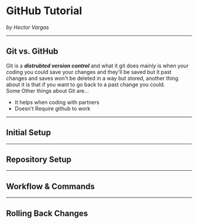 # GitHub Tutorial

_by Hector Vargas_

---
## Git vs. GitHub
Git is a _**distrubted version control**_ and what it git does mainly is when your coding you could save your changes and they'll be saved but it past changes and saves won't be deleted in a way but stored, another thing about it is that if you want to go back to a past change you could.  
Some Other things about Git are...  
- It helps when coding with partners
- Doesn't Require github to work


---
## Initial Setup



---
## Repository Setup



---
## Workflow & Commands



---
## Rolling Back Changes